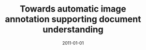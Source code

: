 ---
# Documentation: https://wowchemy.com/docs/managing-content/

title: Towards automatic image annotation supporting document understanding
subtitle: ''
summary: ''
authors:
- markowska-kaczmar
- Paweł Minda
- Krzysztof Ociepa
- Dariusz Olszowy
- Roman Pawlikowski
tags: []
categories: []
date: '2011-01-01'
lastmod: 2022-10-07T04:57:44Z
featured: false
draft: false

# Featured image
# To use, add an image named `featured.jpg/png` to your page's folder.
# Focal points: Smart, Center, TopLeft, Top, TopRight, Left, Right, BottomLeft, Bottom, BottomRight.
image:
  caption: ''
  focal_point: ''
  preview_only: false

# Projects (optional).
#   Associate this post with one or more of your projects.
#   Simply enter your project's folder or file name without extension.
#   E.g. `projects = ["internal-project"]` references `content/project/deep-learning/index.md`.
#   Otherwise, set `projects = []`.
projects: []
publishDate: '2022-10-07T04:57:43.379928Z'
publication_types:
- '1'
abstract: ''
publication: '*Hybrid artificial intelligent systems : 6th International Conference,
  HAIS 2011, Wroclaw, Poland, May 23-25, 2011 : proceedings. Pt. 1*'
doi: 10.1007/978-3-642-21219-2_53
---